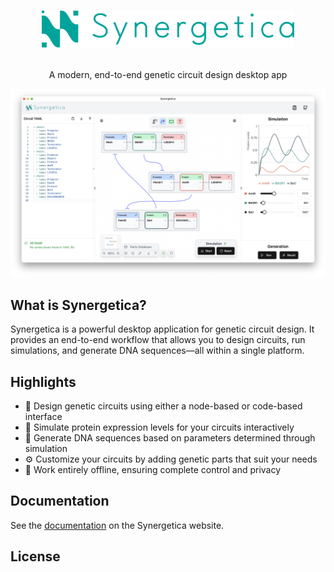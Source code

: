 <h1>
<p align="center">
  <img src="services/docs/assets/banner.svg" alt="Banner" width="80%">
</h1>
  <p align="center">
    A modern, end-to-end genetic circuit design desktop app
  </p>
  <p align="center">
    <img src="services/docs/assets/screenshot.png" alt="Screenshot"/>
  </p>
</p>



## What is Synergetica?

Synergetica is a powerful desktop application for genetic circuit design. It provides an end-to-end workflow that allows you to design circuits, run simulations, and generate DNA sequences—all within a single platform.



## Highlights

* 🧩 Design genetic circuits using either a node-based or code-based interface
* 🤖 Simulate protein expression levels for your circuits interactively
* 🧬 Generate DNA sequences based on parameters determined through simulation
* ⚙️ Customize your circuits by adding genetic parts that suit your needs
* 🔌 Work entirely offline, ensuring complete control and privacy



## Documentation

See the [documentation](https://khokao.github.io/synergetica/) on the Synergetica website.



## License
